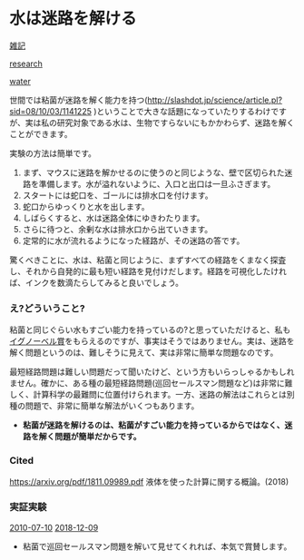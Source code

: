 # 水は迷路を解ける

[雑記](雑記.md)

[research](research.md)

[water](water.md)

世間では粘菌が迷路を解く能力を持つ(http://slashdot.jp/science/article.pl?sid=08/10/03/1141225 )ということで大きな話題になっていたりするわけですが、実は私の研究対象である水は、生物ですらないにもかかわらず、迷路を解くことができます。



実験の方法は簡単です。


1. まず、マウスに迷路を解かせるのに使うのと同じような、壁で区切られた迷路を準備します。水が溢れないように、入口と出口は一旦ふさぎます。
2. スタートには蛇口を、ゴールには排水口を付けます。
3. 蛇口からゆっくりと水を出します。
4. しばらくすると、水は迷路全体にゆきわたります。
5. さらに待つと、余剰な水は排水口から出ていきます。
6. 定常的に水が流れるようになった経路が、その迷路の答です。



驚くべきことに、水は、粘菌と同じように、まずすべての経路をくまなく探査し、それから自発的に最も短い経路を見付けだします。経路を可視化したければ、インクを数滴たらしてみると良いでしょう。



### え?どういうこと?

粘菌と同じぐらい水もすごい能力を持っているの?と思っていただけると、私も[イグノーベル賞](https://www.nature.com/news/2008/081003/full/news.2008.1150.html)をもらえるのですが、事実はそうではありません。実は、迷路を解く問題というのは、難しそうに見えて、実は非常に簡単な問題なのです。



最短経路問題は難しい問題だって聞いたけど、という方もいらっしゃるかもしれません。確かに、ある種の最短経路問題(巡回セールスマン問題など)は非常に難しく、計算科学の最難問に位置付けられます。一方、迷路の解法はこれらとは別種の問題で、非常に簡単な解法がいくつもあります。




* __粘菌が迷路を解けるのは、粘菌がすごい能力を持っているからではなく、迷路を解く問題が簡単だからです。__ 



### Cited

https://arxiv.org/pdf/1811.09989.pdf 液体を使った計算に関する概論。(2018)



### 実証実験

[](https://youtu.be/nDyGEq_ugGo)



[2010-07-10](2010-07-10.md) [2018-12-09](2018-12-09.md) 


* 粘菌で巡回セールスマン問題を解いて見せてくれれば、本気で賞賛します。



